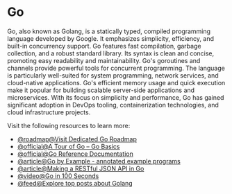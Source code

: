 # Go

Go, also known as Golang, is a statically typed, compiled programming language developed by Google. It emphasizes simplicity, efficiency, and built-in concurrency support. Go features fast compilation, garbage collection, and a robust standard library. Its syntax is clean and concise, promoting easy readability and maintainability. Go's goroutines and channels provide powerful tools for concurrent programming. The language is particularly well-suited for system programming, network services, and cloud-native applications. Go's efficient memory usage and quick execution make it popular for building scalable server-side applications and microservices. With its focus on simplicity and performance, Go has gained significant adoption in DevOps tooling, containerization technologies, and cloud infrastructure projects.

Visit the following resources to learn more:

- [@roadmap@Visit Dedicated Go Roadmap](https://roadmap.sh/golang)
- [@official@A Tour of Go – Go Basics](https://go.dev/tour/welcome/1)
- [@official@Go Reference Documentation](https://go.dev/doc/)
- [@article@Go by Example - annotated example programs](https://gobyexample.com/)
- [@article@Making a RESTful JSON API in Go](https://thenewstack.io/make-a-restful-json-api-go/)
- [@video@Go in 100 Seconds](https://www.youtube.com/watch?v=446E-r0rXHI)
- [@feed@Explore top posts about Golang](https://app.daily.dev/tags/golang?ref=roadmapsh)
